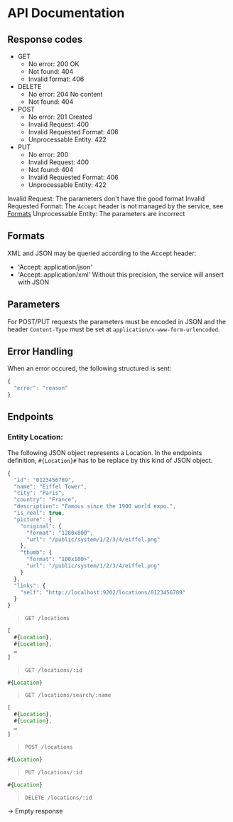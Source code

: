 API Documentation
=================

Response codes
--------------

* GET
  * No error: 200 OK
  * Not found: 404
  * Invalid format: 406
* DELETE
  * No error: 204 No content
  * Not found: 404
* POST
  * No error: 201 Created
  * Invalid Request: 400
  * Invalid Requested Format: 406
  * Unprocessable Entity: 422
* PUT
  * No error: 200
  * Invalid Request: 400
  * Not found: 404
  * Invalid Requested Format: 406
  * Unprocessable Entity: 422
   
Invalid Request: The parameters don't have the good format
Invalid Requested Format: The `Accept` header is not managed by the service, see [Formats](.)
Unprocessable Entity: The parameters are incorrect

Formats
-------

XML and JSON may be queried according to the Accept header:
* 'Accept: application/json'
* 'Accept: application/xml'
Without this precision, the service will ansert with JSON

Parameters
----------

For POST/PUT requests the parameters must be encoded in JSON
and the header `Content-Type` must be set at
`application/x-www-form-urlencoded`.

Error Handling
--------------

When an error occured, the following structured is sent:
```js
{
  "error": "reason"
}
```

Endpoints
----------

### Entity Location:

The following JSON object represents a Location. In the endpoints
definition, `#{Location}#` has to be replace by this kind of JSON
object.

```js
{
  "id": "0123456789",
  "name": "Eiffel Tower",
  "city": "Paris",
  "country": "France",
  "description": "Famous since the 1900 world expo.",
  "is_real": true,
  "picture": {
    "original": {
      "format": "1280x800",
      "url": "/public/system/1/2/3/4/eiffel.png"
    },
    "thumb": {
      "format": "100x100>",
      "url": "/public/system/1/2/3/4/eiffel.png"
    }
  },
  "links": {
    "self": "http://localhost:9202/locations/0123456789"
  }
}
```

> `GET /locations`

```js
[
  #{Location},
  #{Location},
  …
]
```

> `GET /locations/:id`

```js
#{Location}
```

> `GET /locations/search/:name`

```js
[
  #{Location},
  #{Location},
  …
]
```

> `POST /locations`

```js
#{Location}
```

> `PUT /locations/:id`

```js
#{Location}
```

> `DELETE /locations/:id`

→ Empty response
